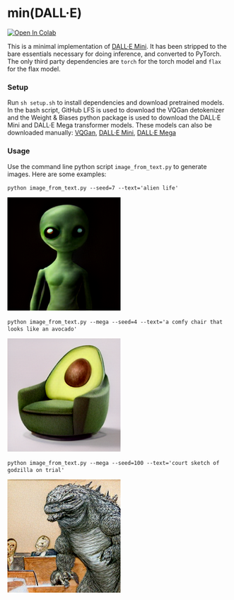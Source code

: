 # min(DALL·E)

[![Open In Colab](https://colab.research.google.com/assets/colab-badge.svg)](https://colab.research.google.com/github/kuprel/min-dalle/blob/main/min_dalle.ipynb)

This is a minimal implementation of [DALL·E Mini](https://github.com/borisdayma/dalle-mini).  It has been stripped to the bare essentials necessary for doing inference, and converted to PyTorch.  The only third party dependencies are `torch` for the torch model and `flax` for the flax model.

### Setup

Run `sh setup.sh` to install dependencies and download pretrained models.  In the bash script, GitHub LFS is used to download the VQGan detokenizer and the Weight & Biases python package is used to download the DALL·E Mini and DALL·E Mega transformer models.  These models can also be downloaded manually: 
[VQGan](https://huggingface.co/dalle-mini/vqgan_imagenet_f16_16384), 
[DALL·E Mini](https://wandb.ai/dalle-mini/dalle-mini/artifacts/DalleBart_model/mini-1/v0/files), 
[DALL·E Mega](https://wandb.ai/dalle-mini/dalle-mini/artifacts/DalleBart_model/mega-1-fp16/v14/files)

### Usage

Use the command line python script `image_from_text.py` to generate images. Here are some examples:

```
python image_from_text.py --seed=7 --text='alien life'
```
![Alien](examples/alien.png)


```
python image_from_text.py --mega --seed=4 --text='a comfy chair that looks like an avocado'
```
![Avocado Armchair](examples/avocado_armchair.png)


```
python image_from_text.py --mega --seed=100 --text='court sketch of godzilla on trial'
```

![Godzilla Trial](examples/godzilla_trial.png)
